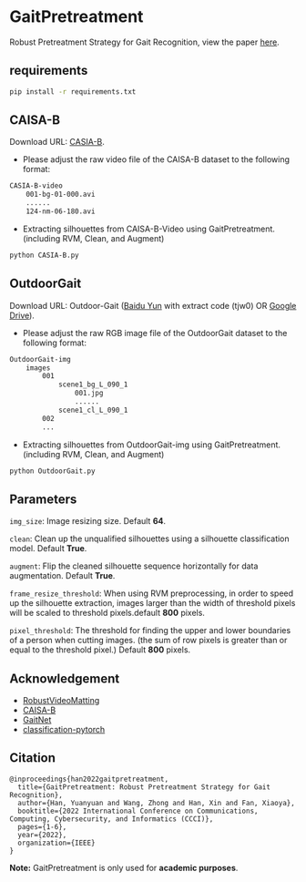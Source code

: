 # GaitPretreatment

Robust Pretreatment Strategy for Gait Recognition, view the paper [here](https://ieeexplore.ieee.org/abstract/document/9926541).

## requirements

```sh
pip install -r requirements.txt
```

## CAISA-B

Download URL: [CASIA-B](http://www.cbsr.ia.ac.cn/china/Gait%20Databases%20CH.asp).

- Please adjust the raw video file of the CAISA-B dataset to the following format:

```txt
CASIA-B-video
    001-bg-01-000.avi
    ......
    124-nm-06-180.avi
```

- Extracting silhouettes from CAISA-B-Video using GaitPretreatment. (including RVM, Clean, and Augment)

```sh
python CASIA-B.py
```

## OutdoorGait

Download URL: Outdoor-Gait ([Baidu Yun](https://pan.baidu.com/s/1oW6u9olOZtQTYOW_8wgLow) with extract code (tjw0) OR [Google Drive](https://drive.google.com/drive/folders/1XRWq40G3Zk03YaELywxuVKNodul4TziG?usp=sharing)).

- Please adjust the raw RGB image file of the OutdoorGait dataset to the following format:

```txt
OutdoorGait-img
    images
        001
            scene1_bg_L_090_1
                001.jpg
                ......
            scene1_cl_L_090_1
        002
        ...
```

- Extracting silhouettes from OutdoorGait-img using GaitPretreatment. (including RVM, Clean, and Augment)

```sh
python OutdoorGait.py
```

## Parameters

`img_size`: Image resizing size. Default **64**.

`clean`:  Clean up the unqualified silhouettes using a silhouette classification model. Default **True**.

`augment`: Flip the cleaned silhouette sequence horizontally for data augmentation. Default **True**.

`frame_resize_threshold`: When using RVM preprocessing, in order to speed up the silhouette extraction, images larger than the width of threshold pixels will be scaled to threshold pixels.default **800** pixels.

`pixel_threshold`: The threshold for finding the upper and lower boundaries of a person when cutting images. (the sum of row pixels is greater than or equal to the threshold pixel.) Default **800** pixels.

## Acknowledgement

- [RobustVideoMatting](https://github.com/PeterL1n/RobustVideoMatting)
- [CAISA-B](http://www.cbsr.ia.ac.cn/china/Gait%20Databases%20CH.asp)
- [GaitNet](https://github.com/developfeng/GaitNet)
- [classification-pytorch](https://github.com/bubbliiiing/classification-pytorch)

## Citation

```
@inproceedings{han2022gaitpretreatment,
  title={GaitPretreatment: Robust Pretreatment Strategy for Gait Recognition},
  author={Han, Yuanyuan and Wang, Zhong and Han, Xin and Fan, Xiaoya},
  booktitle={2022 International Conference on Communications, Computing, Cybersecurity, and Informatics (CCCI)},
  pages={1-6},
  year={2022},
  organization={IEEE}
}
```

**Note:**
GaitPretreatment is only used for **academic purposes**.
